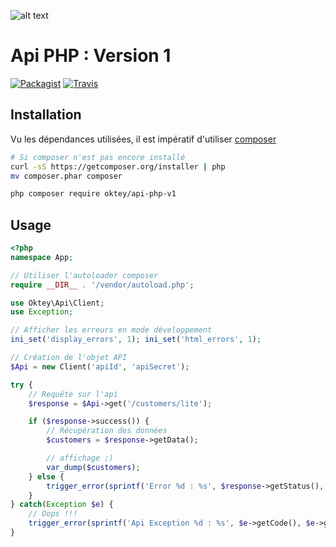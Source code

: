 ![alt text](https://www.oktey.com/assets/img/svg/logo-oktey.svg "Oktey")
# Api PHP : Version 1

[![Packagist](https://img.shields.io/packagist/v/oktey/api-php-v1.svg?style=flat-square)](https://packagist.org/packages/oktey/api-php-v1) [![Travis](https://img.shields.io/travis/rust-lang/rust.svg?style=flat-square)](https://travis-ci.org/Oktey/api-php-v1)


## Installation
Vu les dépendances utilisées, il est impératif d'utiliser [composer](https://getcomposer.org/)
```bash
# Si composer n'est pas encore installé
curl -sS https://getcomposer.org/installer | php
mv composer.phar composer

php composer require oktey/api-php-v1
```

## Usage
```php
<?php
namespace App;

// Utiliser l'autoloader composer
require __DIR__ . '/vendor/autoload.php';

use Oktey\Api\Client;
use Exception;

// Afficher les erreurs en mode développement
ini_set('display_errors', 1); ini_set('html_errors', 1);

// Création de l'objet API
$Api = new Client('apiId', 'apiSecret');

try {
    // Requête sur l'api
    $response = $Api->get('/customers/lite');

    if ($response->success()) {
        // Récupération des données
        $customers = $response->getData();

        // affichage ;)
        var_dump($customers);
    } else {
        trigger_error(sprintf('Error %d : %s', $response->getStatus(), $response->getMessageError()), E_USER_WARNING);
    }
} catch(Exception $e) {
    // Oops !!!
    trigger_error(sprintf('Api Exception %d : %s', $e->getCode(), $e->getMessage()), E_USER_WARNING);
}
```

